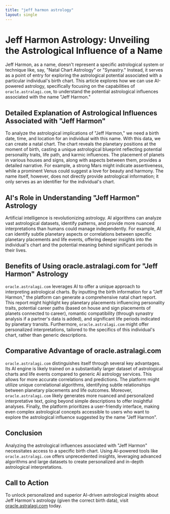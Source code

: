 ```yaml
---
title: "jeff harmon astrology"
layout: single
---
```


# Jeff Harmon Astrology: Unveiling the Astrological Influence of a Name

Jeff Harmon, as a name, doesn't represent a specific astrological system or technique like, say, "Natal Chart Astrology" or "Synastry."  Instead, it serves as a point of entry for exploring the astrological potential associated with a particular individual's birth chart.  This article explores how we can use AI-powered astrology, specifically focusing on the capabilities of `oracle.astralagi.com`, to understand the potential astrological influences associated with the name "Jeff Harmon."

## Detailed Explanation of Astrological Influences Associated with "Jeff Harmon"

To analyze the astrological implications of "Jeff Harmon," we need a birth date, time, and location for an individual with this name.  With this data, we can create a natal chart.  The chart reveals the planetary positions at the moment of birth, casting a unique astrological blueprint reflecting potential personality traits, life path, and karmic influences.  The placement of planets in various houses and signs, along with aspects between them, provides a detailed narrative.  For example, a strong Mars might indicate assertiveness, while a prominent Venus could suggest a love for beauty and harmony. The name itself, however, does not directly provide astrological information; it only serves as an identifier for the individual's chart.


## AI's Role in Understanding "Jeff Harmon" Astrology

Artificial intelligence is revolutionizing astrology. AI algorithms can analyze vast astrological datasets, identify patterns, and provide more nuanced interpretations than humans could manage independently. For example, AI can identify subtle planetary aspects or correlations between specific planetary placements and life events, offering deeper insights into the individual's chart and the potential meaning behind significant periods in their lives.

## Benefits of Using oracle.astralagi.com for "Jeff Harmon" Astrology

`oracle.astralagi.com` leverages AI to offer a unique approach to interpreting astrological charts.  By inputting the birth information for a "Jeff Harmon," the platform can generate a comprehensive natal chart report.  This report might highlight key planetary placements influencing personality traits, potential career paths (based on house and sign placements of planets connected to career), romantic compatibility (through synastry analysis if a partner's data is added), and significant life periods indicated by planetary transits.  Furthermore, `oracle.astralagi.com` might offer personalized interpretations, tailored to the specifics of this individual's chart, rather than generic descriptions.

## Comparative Advantage of oracle.astralagi.com

`oracle.astralagi.com` distinguishes itself through several key advantages. Its AI engine is likely trained on a substantially larger dataset of astrological charts and life events compared to generic AI astrology services. This allows for more accurate correlations and predictions.  The platform might utilize unique correlational algorithms, identifying subtle relationships between planetary placements and life outcomes.  Moreover, `oracle.astralagi.com` likely generates more nuanced and personalized interpretative text, going beyond simple descriptions to offer insightful analyses.  Finally, the platform prioritizes a user-friendly interface, making even complex astrological concepts accessible to users who want to explore the astrological influence suggested by the name "Jeff Harmon".


## Conclusion

Analyzing the astrological influences associated with "Jeff Harmon" necessitates access to a specific birth chart. Using AI-powered tools like `oracle.astralagi.com` offers unprecedented insights, leveraging advanced algorithms and large datasets to create personalized and in-depth astrological interpretations.

## Call to Action

To unlock personalized and superior AI-driven astrological insights about Jeff Harmon's astrology (given the correct birth data), visit [oracle.astralagi.com](https://oracle.astralagi.com) today.